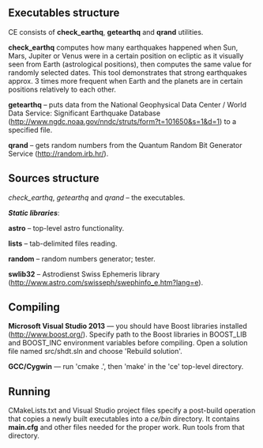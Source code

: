 Executables structure
---------------------

CE consists of **check_earthq**, **getearthq** and **qrand** utilities.

**check_earthq** computes how many earthquakes happened when Sun, Mars, Jupiter or Venus were in a
certain position on ecliptic as it visually seen from Earth (astrological positions), then computes
the same value for randomly selected dates. This tool demonstrates that strong earthquakes approx.
3 times more frequent when Earth and the planets are in certain positions relatively to each other.

**getearthq** – puts data from the National Geophysical Data Center / World Data Service: Significant
Earthquake Database (http://www.ngdc.noaa.gov/nndc/struts/form?t=101650&s=1&d=1) to a specified file.

**qrand** – gets random numbers from the Quantum Random Bit Generator Service (http://random.irb.hr/).

Sources structure
-----------------

*check_earthq*, *getearthq* and *qrand* – the executables.

***Static libraries***:

**astro** – top-level astro functionality.

**lists** – tab-delimited files reading.

**random** – random numbers generator; tester.

**swlib32** – Astrodienst Swiss Ephemeris library (http://www.astro.com/swisseph/swephinfo_e.htm?lang=e).

Compiling
---------

**Microsoft Visual Studio 2013** —  you should have Boost libraries installed (http://www.boost.org/).
Specify path to the Boost libraries in BOOST_LIB and BOOST_INC environment variables before compiling.
Open a solution file named src/shdt.sln and choose 'Rebuild solution'.

**GCC/Cygwin** — run 'cmake .', then 'make' in the 'ce' top-level directory.

Running
-------

CMakeLists.txt and Visual Studio project files specify a post-build operation that copies a newly built
executables into a *ce/bin* directory. It contains **main.cfg** and other files needed for the proper
work. Run tools from that directory.